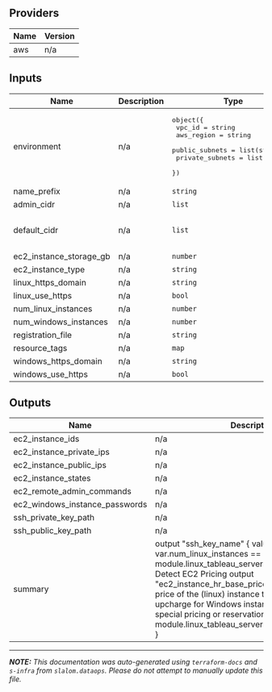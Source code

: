 ## Providers

| Name | Version |
|------|---------|
| aws | n/a |

## Inputs

| Name | Description | Type | Default | Required |
|------|-------------|------|---------|:-----:|
| environment | n/a | <pre>object({<br>    vpc_id          = string<br>    aws_region      = string<br>    public_subnets  = list(string)<br>    private_subnets = list(string)<br>  })</pre> | n/a | yes |
| name\_prefix | n/a | `string` | n/a | yes |
| admin\_cidr | n/a | `list` | `[]` | no |
| default\_cidr | n/a | `list` | <pre>[<br>  "0.0.0.0/0"<br>]</pre> | no |
| ec2\_instance\_storage\_gb | n/a | `number` | `100` | no |
| ec2\_instance\_type | n/a | `string` | `"m4.4xlarge"` | no |
| linux\_https\_domain | n/a | `string` | `""` | no |
| linux\_use\_https | n/a | `bool` | `false` | no |
| num\_linux\_instances | n/a | `number` | `1` | no |
| num\_windows\_instances | n/a | `number` | `0` | no |
| registration\_file | n/a | `string` | `"../../.secrets/registration.json"` | no |
| resource\_tags | n/a | `map` | `{}` | no |
| windows\_https\_domain | n/a | `string` | `""` | no |
| windows\_use\_https | n/a | `bool` | `false` | no |

## Outputs

| Name | Description |
|------|-------------|
| ec2\_instance\_ids | n/a |
| ec2\_instance\_private\_ips | n/a |
| ec2\_instance\_public\_ips | n/a |
| ec2\_instance\_states | n/a |
| ec2\_remote\_admin\_commands | n/a |
| ec2\_windows\_instance\_passwords | n/a |
| ssh\_private\_key\_path | n/a |
| ssh\_public\_key\_path | n/a |
| summary | output "ssh\_key\_name" { value = var.num\_linux\_instances == 0 ? "n/a" : module.linux\_tableau\_servers[0].key\_name } TODO: Detect EC2 Pricing output "ec2\_instance\_hr\_base\_price" { # estimated base price of the (linux) instance type, excluding upcharge for Windows instance and excluding any special pricing or reservation discounts. value = module.linux\_tableau\_servers.instance\_hr\_list\_price } |

---------------------

_**NOTE:** This documentation was auto-generated using
`terraform-docs` and `s-infra` from `slalom.dataops`.
Please do not attempt to manually update this file._
